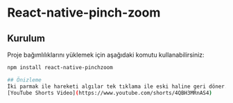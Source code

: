 # React-native-pinch-zoom


## Kurulum

Proje bağımlılıklarını yüklemek için aşağıdaki komutu kullanabilirsiniz:

```bash
npm install react-native-pinchzoom

## Önizleme
İki parmak ile hareketi algılar tek tıklama ile eski haline geri döner.
[YouTube Shorts Video](https://www.youtube.com/shorts/4QBH3MRnAS4)
